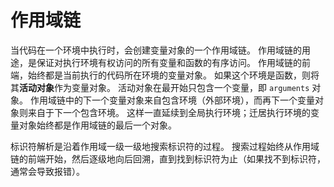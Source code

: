 # 作用域链

当代码在一个环境中执行时，会创建变量对象的一个作用域链。
作用域链的用途，是保证对执行环境有权访问的所有变量和函数的有序访问。
作用域链的前端，始终都是当前执行的代码所在环境的变量对象。
如果这个环境是函数，则将其**活动对象**作为变量对象。
活动对象在最开始只包含一个变量，即 `arguments` 对象。
作用域链中的下一个变量对象来自包含环境（外部环境），而再下一个变量对象则来自于下一个包含环境。
这样一直延续到全局执行环境；迁居执行环境的变量对象始终都是作用域链的最后一个对象。

标识符解析是沿着作用域一级一级地搜索标识符的过程。
搜索过程始终从作用域链的前端开始，然后逐级地向后回溯，直到找到标识符为止（如果找不到标识符，通常会导致报错）。

